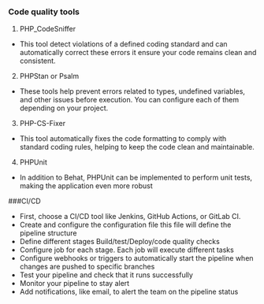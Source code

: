 ### Code quality tools

1. PHP_CodeSniffer
 - This tool detect violations of a defined coding standard and can automatically correct these errors it ensure your code remains clean and consistent.
2. PHPStan or Psalm
 - These tools help prevent errors related to types, undefined variables, and other issues before execution. You can configure each of them depending on your project.
3. PHP-CS-Fixer
 - This tool automatically fixes the code formatting to comply with standard coding rules, helping to keep the code clean and maintainable.
4. PHPUnit
 - In addition to Behat, PHPUnit can be implemented to perform unit tests, making the application even more robust

 ###CI/CD

- First, choose a CI/CD tool like Jenkins, GitHub Actions, or GitLab CI. 
- Create and configure the configuration file this file will define the pipeline structure
- Define different stages Build/test/Deploy/code quality checks
- Configure job for each stage. Each job will execute different tasks
- Configure webhooks or triggers to automatically start the pipeline when changes are pushed to specific branches
- Test your pipeline and check that it runs successfully
- Monitor your pipeline to stay alert
- Add notifications, like email, to alert the team on the pipeline status

  